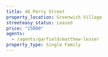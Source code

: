 ```yaml
---
title: 46 Perry Street
property_location: Greenwich Village
streeteasy_status: Leased
price: "25000"
agents:
  - /agents/garfield/matthew-lesser
property_type: Single Family
---
```

